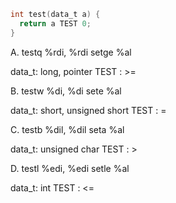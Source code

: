 ```c
int test(data_t a) {
  return a TEST 0;
}

```

A. testq  %rdi, %rdi
   setge  %al

data_t: long, pointer
TEST  : >=


B. testw  %di, %di
   sete   %al

data_t: short, unsigned short
TEST  : =

C. testb  %dil, %dil
   seta   %al

data_t: unsigned char
TEST  : >


D. testl  %edi, %edi
   setle  %al

data_t: int
TEST  : <=
